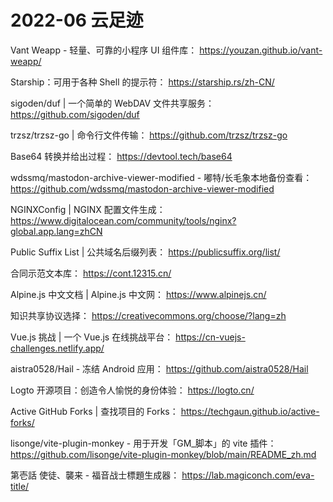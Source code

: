 # 2022-06 云足迹

Vant Weapp - 轻量、可靠的小程序 UI 组件库：
https://youzan.github.io/vant-weapp/

Starship：可用于各种 Shell 的提示符：
https://starship.rs/zh-CN/

sigoden/duf | 一个简单的 WebDAV 文件共享服务：
https://github.com/sigoden/duf

trzsz/trzsz-go | 命令行文件传输：
https://github.com/trzsz/trzsz-go

Base64 转换并给出过程：
https://devtool.tech/base64

wdssmq/mastodon-archive-viewer-modified - 嘟特/长毛象本地备份查看：
https://github.com/wdssmq/mastodon-archive-viewer-modified

NGINXConfig | NGINX 配置文件生成：
https://www.digitalocean.com/community/tools/nginx?global.app.lang=zhCN

Public Suffix List | 公共域名后缀列表：
https://publicsuffix.org/list/

合同示范文本库：
https://cont.12315.cn/

Alpine.js 中文文档 | Alpine.js 中文网：
https://www.alpinejs.cn/

知识共享协议选择：
https://creativecommons.org/choose/?lang=zh

Vue.js 挑战 | 一个 Vue.js 在线挑战平台：
https://cn-vuejs-challenges.netlify.app/

aistra0528/Hail - 冻结 Android 应用：
https://github.com/aistra0528/Hail

Logto 开源项目：创造令人愉悦的身份体验：
https://logto.cn/

Active GitHub Forks | 查找项目的 Forks：
https://techgaun.github.io/active-forks/

lisonge/vite-plugin-monkey - 用于开发「GM_脚本」的 vite 插件：
https://github.com/lisonge/vite-plugin-monkey/blob/main/README_zh.md

第壱話 使徒、襲来 - 福音战士標題生成器：
https://lab.magiconch.com/eva-title/

